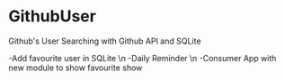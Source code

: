 # GithubUser
Github's User Searching with Github API and SQLite

-Add favourite user in SQLite \n
-Daily Reminder \n
-Consumer App with new module to show favourite show
